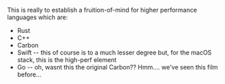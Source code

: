 




This is really to establish a fruition-of-mind for higher performance languages which are:

   - Rust
   - C++
   - Carbon
   - Swift -- this of course is to a much lesser degree but, for the macOS stack, this is the high-perf element
   - Go -- oh, wasnt this the original Carbon?? Hmm.... we've seen this film before... 